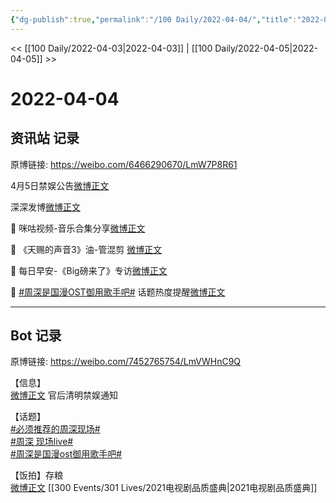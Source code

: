 ```yaml
---
{"dg-publish":true,"permalink":"/100 Daily/2022-04-04/","title":"2022-04-04","created":"2022-11-21T00:20:38.000+08:00","updated":"2023-01-09T17:24:41.094+08:00"}
---
```



<< [[100 Daily/2022-04-03\|2022-04-03]] | [[100 Daily/2022-04-05\|2022-04-05]] >>

# 2022-04-04

## 资讯站 记录

原博链接: https://weibo.com/6466290670/LmW7P8R61

4月5日禁娱公告[微博正文](https://m.weibo.cn/6466290670/4754652786327960)

深深发博[微博正文](https://m.weibo.cn/6466290670/4754686722445448)

🌟 咪咕视频-音乐合集分享[微博正文](https://m.weibo.cn/6466290670/4754550416213571)

🌟 《天赐的声音3》油-管混剪 [微博正文](https://m.weibo.cn/6466290670/4754557650866276)

🌟 每日早安-《Big磅来了》专访[微博正文](https://m.weibo.cn/6466290670/4754452856963672)

🌟 [#周深是国漫OST御用歌手吧#](https://s.weibo.com/weibo?q=%23%E5%91%A8%E6%B7%B1%E6%98%AF%E5%9B%BD%E6%BC%ABOST%E5%BE%A1%E7%94%A8%E6%AD%8C%E6%89%8B%E5%90%A7%23) 话题热度提醒[微博正文](https://m.weibo.cn/6466290670/4754570532359008)

---
## Bot 记录

原博链接: https://weibo.com/7452765754/LmVWHnC9Q

【信息】  
[微博正文](https://weibo.com/detail/4754650492047206) 官后清明禁娱通知

【话题】  
[#必须推荐的周深现场#](https://s.weibo.com/weibo?q=%23%E5%BF%85%E9%A1%BB%E6%8E%A8%E8%8D%90%E7%9A%84%E5%91%A8%E6%B7%B1%E7%8E%B0%E5%9C%BA%23)  
[#周深 现场live#](https://s.weibo.com/weibo?q=%23%E5%91%A8%E6%B7%B1%20%E7%8E%B0%E5%9C%BAlive%23)  
[#周深是国漫ost御用歌手吧#](https://s.weibo.com/weibo?q=%23%E5%91%A8%E6%B7%B1%E6%98%AF%E5%9B%BD%E6%BC%ABost%E5%BE%A1%E7%94%A8%E6%AD%8C%E6%89%8B%E5%90%A7%23)

【饭拍】存粮  
[微博正文](https://weibo.com/detail/4754364638692112) [[300 Events/301 Lives/2021电视剧品质盛典\|2021电视剧品质盛典]]

